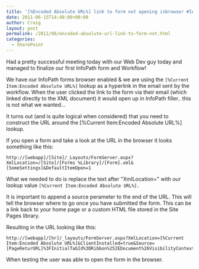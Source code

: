 ```yaml
---
title: '[%Encoded Absolute URL%] link to form not opening inbrowser #Infopath #SharePoint'
date: 2011-06-15T14:48:00+00:00
author: Craig
layout: post
permalink: /2011/06/encoded-absolute-url-link-to-form-not.html
categories:
  - SharePoint
---
```

Had a pretty successful meeting today with our Web Dev guy today and managed to finalize our first InfoPath form and Workflow!

We have our InfoPath forms browser enabled & we are using the `[%Current Item:Encoded Absolute URL%]` lookup as a hyperlink in the email sent by the workflow. When the user clicked the link to the form via their email (which linked directly to the XML document) it would open up in InfoPath filler.. this is not what we wanted...

<!--more-->

It turns out (and is quite logical when considered) that you need to construct the URL around the [%Current Item:Encoded Absolute URL%] lookup.

If you open a form and take a look at the URL in the browser it looks something like this:

```
http://[webapp]/[Site]/_Layouts/FormServer.aspx?XmlLocation=/[Site]/[Forms %Library]/[Form].xml&[SomeSettings]&DefaultItemOpen=1
```

What we needed to do is replace the text after "XmlLocation=" with our lookup value `[%Current Item:Encoded Absolute URL%].`

It is important to append a source perameter to the end of the URL. This will tell the browser where to go once you have submitted the form. This can be a link back to your home page or a custom HTML file stored in the Site Pages library.

Resulting in the URL looking like this:

```
http://[webapp]/[hr]/_layouts/FormServer.aspx?XmlLocation=[%Current Item:Encoded Absolute URL%]&ClientInstalled=true&Source=[PageReturURL]%3FInitialTabId%3DRibbon%252EDocument%26VisibilityContext%3DWSSTabPersistence&DefaultItemOpen=1
```

When testing the user was able to open the form in the browser.
